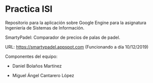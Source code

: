 # Practica ISI
Repositorio para la aplicación sobre Google Engine para la asignatura Ingeniería de Sistemas de Información.

SmartyPadel: Comparador de precios de palas de padel.

URL: https://smartypadel.appspot.com (Funcionando a día 10/12/2019)

Componentes del equipo:

- Daniel Bolaños Martínez

- Miguel Ángel Cantarero López
